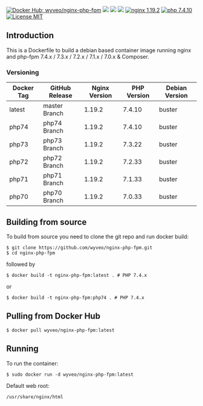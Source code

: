 [![Docker Hub; wyveo/nginx-php-fpm](https://img.shields.io/badge/docker%20hub-wyveo%2Fnginx--php--fpm-blue.svg?&logo=docker&style=for-the-badge)](https://hub.docker.com/r/wyveo/nginx-php-fpm/) [![](https://badges.weareopensource.me/docker/pulls/wyveo/nginx-php-fpm?style=for-the-badge)](https://hub.docker.com/r/wyveo/nginx-php-fpm/) [![](https://badges.weareopensource.me/docker/image-size/wyveo/nginx-php-fpm/php74?style=for-the-badge)](https://microbadger.com/images/wyveo/nginx-php-fpm) [![](https://img.shields.io/microbadger/layers/wyveo/nginx-php-fpm/latest.svg?&style=for-the-badge)](https://microbadger.com/images/wyveo/nginx-php-fpm) [![nginx 1.19.2](https://img.shields.io/badge/nginx-1.19.2-brightgreen.svg?&logo=nginx&logoColor=white&style=for-the-badge)](https://nginx.org/en/CHANGES) [![php 7.4.10](https://img.shields.io/badge/php--fpm-7.4.10-blue.svg?&logo=php&logoColor=white&style=for-the-badge)](https://secure.php.net/releases/7_4_10.php) [![License MIT](https://img.shields.io/badge/license-MIT-blue.svg?&style=for-the-badge)](https://github.com/wyveo/nginx-php-fpm/blob/master/LICENSE)

## Introduction
This is a Dockerfile to build a debian based container image running nginx and php-fpm 7.4.x / 7.3.x / 7.2.x / 7.1.x / 7.0.x & Composer.

### Versioning
| Docker Tag | GitHub Release | Nginx Version | PHP Version | Debian Version |
|-----|-------|-----|--------|--------|
| latest | master Branch |1.19.2 | 7.4.10 | buster |
| php74 | php74 Branch |1.19.2 | 7.4.10 | buster |
| php73 | php73 Branch |1.19.2 | 7.3.22 | buster |
| php72 | php72 Branch |1.19.2 | 7.2.33 | buster |
| php71 | php71 Branch |1.19.2 | 7.1.33 | buster |
| php70 | php70 Branch |1.19.2 | 7.0.33 | buster |

## Building from source
To build from source you need to clone the git repo and run docker build:
```
$ git clone https://github.com/wyveo/nginx-php-fpm.git
$ cd nginx-php-fpm
```

followed by
```
$ docker build -t nginx-php-fpm:latest . # PHP 7.4.x
```


or
```
$ docker build -t nginx-php-fpm:php74 . # PHP 7.4.x
```


## Pulling from Docker Hub
```
$ docker pull wyveo/nginx-php-fpm:latest
```

## Running
To run the container:
```
$ sudo docker run -d wyveo/nginx-php-fpm:latest
```

Default web root:
```
/usr/share/nginx/html
```
